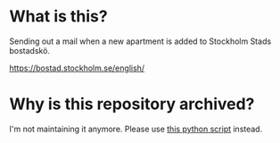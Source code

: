 What is this?
=============

Sending out a mail when a new apartment is added to Stockholm Stads bostadskö.

https://bostad.stockholm.se/english/


Why is this repository archived?
================================

I'm not maintaining it anymore. Please use [this python script](https://gist.github.com/Realiserad/e3d5ca33c199ec4b04620acb15fe63f9) instead.

